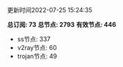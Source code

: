 更新时间2022-07-25 15:24:35

**总订阅: 73**
**总节点: 2793**
**有效节点: 446**
- ss节点: 337
- v2ray节点: 60
- trojan节点: 49
